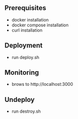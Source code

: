 ## Prerequisites
- docker installation 
- docker compose installation
- curl installation
 
 ## Deployment
- run deploy.sh

## Monitoring
- brows to http://localhost:3000

## Undeploy
- run destroy.sh
